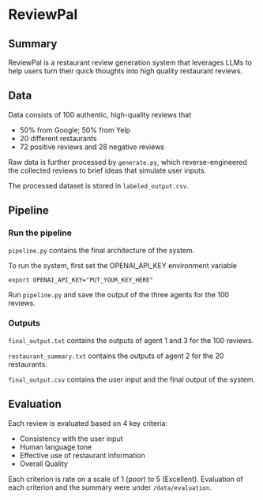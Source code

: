 # ReviewPal

## Summary

ReviewPal is a restaurant review generation system that leverages LLMs to help users turn their quick thoughts into high quality restaurant reviews.

## Data

Data consists of 100 authentic, high-quality reviews that

- 50% from Google; 50% from Yelp
- 20 different restaurants
- 72 positive reviews and 28 negative reviews

Raw data is further processed by `generate.py`, which reverse-engineered the collected reviews to brief ideas that simulate user inputs.

The processed dataset is stored in `labeled_output.csv`.

## Pipeline

### Run the pipeline

`pipeline.py` contains the final architecture of the system.

To run the system, first set the OPENAI_API_KEY environment variable

```linux
export OPENAI_API_KEY="PUT_YOUR_KEY_HERE"
```

Run `pipeline.py` and save the output of the three agents for the 100 reviews.

### Outputs

`final_output.txt` contains the outputs of agent 1 and 3 for the 100 reviews.

`restaurant_summary.txt` contains the outputs of agent 2 for the 20 restaurants.

`final_output.csv` contains the user input and the final output of the system.

## Evaluation

Each review is evaluated based on 4 key criteria:

- Consistency with the user input
- Human language tone
- Effective use of restaurant information
- Overall Quality

Each criterion is rate on a scale of 1 (poor) to 5 (Excellent). Evaluation of each criterion and the summary were under `/data/evaluation`.
